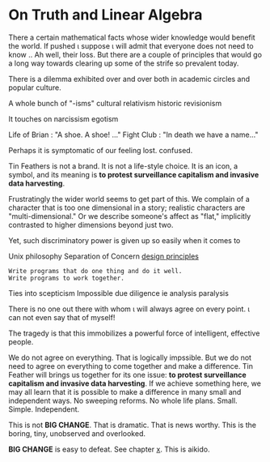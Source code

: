 # On Truth and Linear Algebra

There a certain mathematical facts whose wider knowledge would benefit the world.
If pushed &iota; suppose &iota; will admit that everyone does not need to know
.. Ah well, their loss. But there are a couple of principles that would go a
long way towards clearing up some of the strife so prevalent today.


There is a dilemma exhibited over and over both in academic circles and popular
culture.


A whole bunch of "-isms"
cultural relativism
historic revisionism

It touches on
narcissism
egotism



Life of Brian : "A shoe. A shoe! ..."
Fight Club : "In death we have a name..."

Perhaps it is symptomatic of our feeling lost. confused.


Tin Feathers is not a brand. It is not a life-style choice. It is an icon, a
symbol, and its meaning is __to protest surveillance capitalism and invasive
data harvesting__.


Frustratingly the wider world seems to get part of this. We complain of a
character that is too one dimensional in a story; realistic characters are
"multi-dimensional."  Or we describe someone's affect as "flat," implicitly
contrasted to higher dimensions beyond just two.

Yet, such discriminatory power is given up so easily when it comes to


Unix philosophy
Separation of Concern
[design principles](https://en.wikipedia.org/wiki/Unix_philosophy)
```
Write programs that do one thing and do it well.
Write programs to work together.
```


Ties into scepticism
Impossible due diligence ie analysis paralysis

There is no one out there with whom &iota; will always agree on every point.
&iota; can not even say that of myself!

The tragedy is that this immobilizes a powerful force of intelligent, effective
people.


We do not agree on everything. That is logically impssible. But we do not need
to agree on everything to come together and make a difference. Tin Feather will
brings us together for its one issue: __to protest surveillance capitalism and
invasive data harvesting__. If we achieve something here, we may all learn that
it is possible to make a difference in many small and independent ways. No
sweeping reforms. No whole life plans. Small. Simple. Independent.


This is not __BIG CHANGE__. That is dramatic. That is news worthy. This is the
boring, tiny, unobserved and overlooked.

__BIG CHANGE__ is easy to defeat. See chapter [x](ModesOfFailure.md).
This is aikido.

